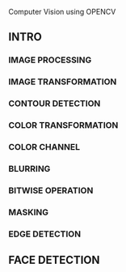 
Computer Vision using OPENCV
## INTRO
### IMAGE PROCESSING
### IMAGE TRANSFORMATION
### CONTOUR DETECTION
### COLOR TRANSFORMATION
### COLOR CHANNEL
### BLURRING
### BITWISE OPERATION
### MASKING
### EDGE DETECTION

## FACE DETECTION
